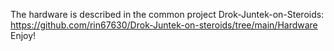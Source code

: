 The hardware is described in the common project Drok-Juntek-on-Steroids:  
https://github.com/rin67630/Drok-Juntek-on-steroids/tree/main/Hardware  
Enjoy!
